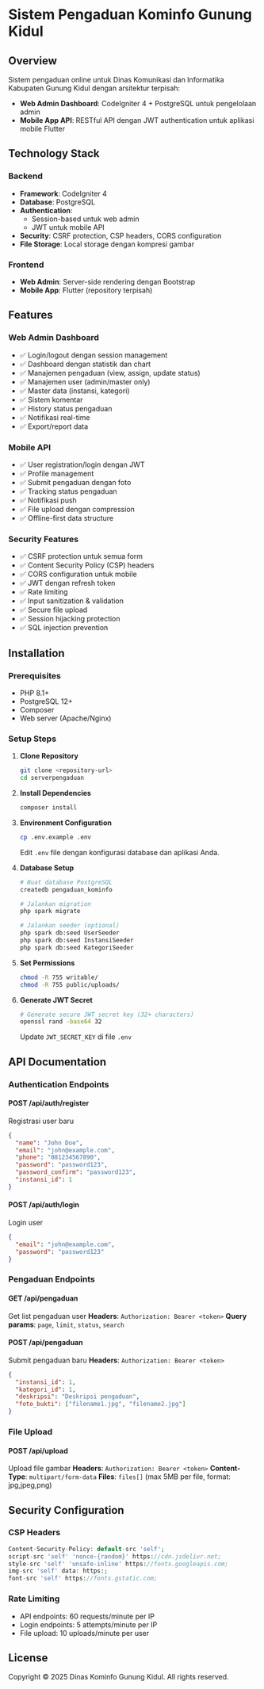 # Sistem Pengaduan Kominfo Gunung Kidul

## Overview

Sistem pengaduan online untuk Dinas Komunikasi dan Informatika Kabupaten Gunung Kidul dengan arsitektur terpisah:

- **Web Admin Dashboard**: CodeIgniter 4 + PostgreSQL untuk pengelolaan admin
- **Mobile App API**: RESTful API dengan JWT authentication untuk aplikasi mobile Flutter

## Technology Stack

### Backend

- **Framework**: CodeIgniter 4
- **Database**: PostgreSQL
- **Authentication**:
  - Session-based untuk web admin
  - JWT untuk mobile API
- **Security**: CSRF protection, CSP headers, CORS configuration
- **File Storage**: Local storage dengan kompresi gambar

### Frontend

- **Web Admin**: Server-side rendering dengan Bootstrap
- **Mobile App**: Flutter (repository terpisah)

## Features

### Web Admin Dashboard

- ✅ Login/logout dengan session management
- ✅ Dashboard dengan statistik dan chart
- ✅ Manajemen pengaduan (view, assign, update status)
- ✅ Manajemen user (admin/master only)
- ✅ Master data (instansi, kategori)
- ✅ Sistem komentar
- ✅ History status pengaduan
- ✅ Notifikasi real-time
- ✅ Export/report data

### Mobile API

- ✅ User registration/login dengan JWT
- ✅ Profile management
- ✅ Submit pengaduan dengan foto
- ✅ Tracking status pengaduan
- ✅ Notifikasi push
- ✅ File upload dengan compression
- ✅ Offline-first data structure

### Security Features

- ✅ CSRF protection untuk semua form
- ✅ Content Security Policy (CSP) headers
- ✅ CORS configuration untuk mobile
- ✅ JWT dengan refresh token
- ✅ Rate limiting
- ✅ Input sanitization & validation
- ✅ Secure file upload
- ✅ Session hijacking protection
- ✅ SQL injection prevention

## Installation

### Prerequisites

- PHP 8.1+
- PostgreSQL 12+
- Composer
- Web server (Apache/Nginx)

### Setup Steps

1. **Clone Repository**

   ```bash
   git clone <repository-url>
   cd serverpengaduan
   ```

2. **Install Dependencies**

   ```bash
   composer install
   ```

3. **Environment Configuration**

   ```bash
   cp .env.example .env
   ```

   Edit `.env` file dengan konfigurasi database dan aplikasi Anda.

4. **Database Setup**

   ```bash
   # Buat database PostgreSQL
   createdb pengaduan_kominfo

   # Jalankan migration
   php spark migrate

   # Jalankan seeder (optional)
   php spark db:seed UserSeeder
   php spark db:seed InstansiSeeder
   php spark db:seed KategoriSeeder
   ```

5. **Set Permissions**

   ```bash
   chmod -R 755 writable/
   chmod -R 755 public/uploads/
   ```

6. **Generate JWT Secret**
   ```bash
   # Generate secure JWT secret key (32+ characters)
   openssl rand -base64 32
   ```
   Update `JWT_SECRET_KEY` di file `.env`

## API Documentation

### Authentication Endpoints

#### POST /api/auth/register

Registrasi user baru

```json
{
  "name": "John Doe",
  "email": "john@example.com",
  "phone": "081234567890",
  "password": "password123",
  "password_confirm": "password123",
  "instansi_id": 1
}
```

#### POST /api/auth/login

Login user

```json
{
  "email": "john@example.com",
  "password": "password123"
}
```

### Pengaduan Endpoints

#### GET /api/pengaduan

Get list pengaduan user
**Headers**: `Authorization: Bearer <token>`
**Query params**: `page`, `limit`, `status`, `search`

#### POST /api/pengaduan

Submit pengaduan baru
**Headers**: `Authorization: Bearer <token>`

```json
{
  "instansi_id": 1,
  "kategori_id": 1,
  "deskripsi": "Deskripsi pengaduan",
  "foto_bukti": ["filename1.jpg", "filename2.jpg"]
}
```

### File Upload

#### POST /api/upload

Upload file gambar
**Headers**: `Authorization: Bearer <token>`
**Content-Type**: `multipart/form-data`
**Files**: `files[]` (max 5MB per file, format: jpg,jpeg,png)

## Security Configuration

### CSP Headers

```php
Content-Security-Policy: default-src 'self';
script-src 'self' 'nonce-{random}' https://cdn.jsdelivr.net;
style-src 'self' 'unsafe-inline' https://fonts.googleapis.com;
img-src 'self' data: https:;
font-src 'self' https://fonts.gstatic.com;
```

### Rate Limiting

- API endpoints: 60 requests/minute per IP
- Login endpoints: 5 attempts/minute per IP
- File upload: 10 uploads/minute per user

## License

Copyright © 2025 Dinas Kominfo Gunung Kidul. All rights reserved.
